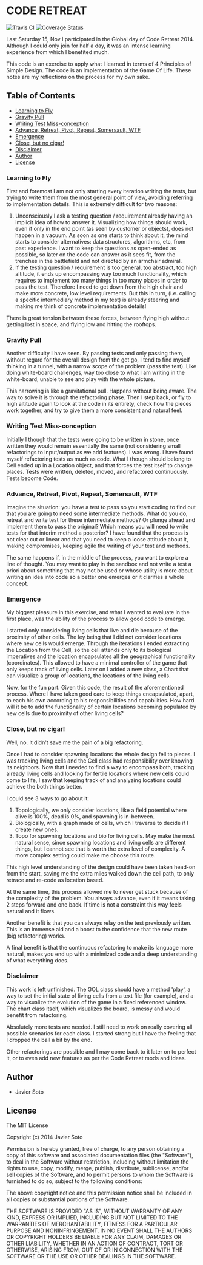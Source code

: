 CODE RETREAT
============

[![Travis CI](https://travis-ci.org/sotoseattle/CodeRetreat.svg)](https://travis-ci.org/sotoseattle/CodeRetreat.svg)
[![Coverage Status](https://img.shields.io/coveralls/sotoseattle/CodeRetreat.svg)](https://coveralls.io/r/sotoseattle/CodeRetreat)

Last Saturday 15, Nov I participated in the Global day of Code Retreat 2014. Although I could only join for half a day, it was an intense learning experience from which I benefited much.

This code is an exercise to apply what I learned in terms of 4 Principles of Simple Design. The code is an implementation of the Game Of Life. These notes are my reflections on the process for my own sake.

Table of Contents
-----------------

- [Learning to Fly](#learning-to-fly)
- [Gravity Pull](#gravity-pull)
- [Writing Test Miss-conception](#writing-test-miss-conception)
- [Advance, Retreat, Pivot, Repeat, Somersault, WTF](#advance,-retreat,-pivot,-repeat,-somersault,-wtf)
- [Emergence](#emergence)
- [Close, but no cigar!](#close,-but-no-cigar!)
- [Disclaimer](#disclaimer)
- [Author](#author)
- [License](#license)

### Learning to Fly

First and foremost I am not only starting every iteration writing the tests, but trying to write them from the most general point of view, avoiding referring to implementation details. This is extremely difficult for two reasons:

1. Unconsciously I ask a testing question / requirement already having an implicit idea of how to answer it. Visualizing how things should work, even if only in the end point (as seen by customer or objects), does not happen in a vacuum. As soon as one starts to think about it, the mind starts to consider alternatives: data structures, algorithms, etc, from past experience. I want to keep the questions as open-ended as possible, so later on the code can answer as it sees fit, from the trenches in the battlefield and not directed by an armchair admiral.
2. If the testing question / requirement is too general, too abstract, too high altitude, it ends up encompassing way too much functionality, which requires to implement too many things in too many places in order to pass the test. Therefore I need to get down from the high chair and make more concrete, low level requirements. But this in turn, (i.e. calling a specific intermediary method in my test) is already steering and making me think of concrete implementation details!

There is great tension between these forces, between flying high without getting lost in space, and flying low and hitting the rooftops.

### Gravity Pull

Another difficulty I have seen. By passing tests and only passing them, without regard for the overall design from the get go, I tend to find myself thinking in a tunnel, with a narrow scope of the problem (pass the test). Like doing white-board challenges, way too close to what I am writing in the white-board, unable to see and play with the whole picture.

This narrowing is like a gravitational pull. Happens without being aware. The way to solve it is through the refactoring phase. Then I step back, or fly to high altitude again to look at the code in its entirety, check how the pieces work together, and try to give them a more consistent and natural feel.

### Writing Test Miss-conception

Initially I though that the tests were going to be written in stone, once written they would remain essentially the same (not considering small refactorings to input/output as we add features). I was wrong. I have found myself refactoring tests as much as code. What I though should belong to Cell ended up in a Location object, and that forces the test itself to change places. Tests were written, deleted, moved, and refactored continuously. Tests become Code.

### Advance, Retreat, Pivot, Repeat, Somersault, WTF

Imagine the situation: you have a test to pass so you start coding to find out that you are going to need some intermediate methods. What do you do, retreat and write test for these intermediate methods? Or plunge ahead and implement them to pass the original? Which means you will need to write tests for that interim method a posterior? I have found that the process is not clear cut or linear and that you need to keep a loose attitude about it, making compromises, keeping agile the writing of your test and methods.

The same happens if, in the middle of the process, you want to explore a line of thought. You may want to play in the sandbox and not write a test a priori about something that may not be used or whose utility is more about writing an idea into code so a better one emerges or it clarifies a whole concept.

### Emergence

My biggest pleasure in this exercise, and what I wanted to evaluate in the first place, was the ability of the process to allow good code to emerge.

I started only considering living cells that live and die because of the proximity of other cells. The ley being that I did not consider locations where new cells would emerge. Through the iterations I ended extracting the Location from the Cell, so the cell attends only to its biological imperatives and the location encapsulates all the geographical functionality (coordinates). This allowed to have a minimal controller of the game that only keeps track of living cells. Later on I added a new class, a Chart that can visualize a group of locations, the locations of the living cells.

Now, for the fun part. Given this code, the result of the aforementioned process. Where I have taken good care to keep things encapsulated, apart, to each his own according to his responsibilities and capabilities. How hard will it be to add the functionality of certain locations becoming populated by new cells due to proximity of other living cells?

### Close, but no cigar!

Well, no. It didn't save me the pain of a big refactoring.

Once I had to consider spawning locations the whole design fell to pieces. I was tracking living cells and the Cell class had responsibility over knowing its neighbors. Now that I needed to find a way to encompass both, tracking already living cells and looking for fertile locations where new cells could come to life, I saw that keeping track of and analyzing locations could achieve the both things better.

I could see 3 ways to go about it:

1. Topologically, we only consider locations, like a field potential where alive is 100%, dead is 0%, and spawning is in-between.
2. Biologically, with a graph made of cells, which I traverse to decide if I create new ones.
3. Topo for spawning locations and bio for living cells. May make the most natural sense, since spawning locations and living cells are different things, but I cannot see that is worth the extra level of complexity. A more complex setting could make me choose this route.

This high level understanding of the design could have been taken head-on from the start, saving me the extra miles walked down the cell path, to only retrace and re-code as location based.

At the same time, this process allowed me to never get stuck because of the complexity of the problem. You always advance, even if it means taking 2 steps forward and one back. If time is not a constraint this way feels natural and it flows.

Another benefit is that you can always relay on the test previously written. This is an immense aid and a boost to the confidence that the new route (big refactoring) works.

A final benefit is that the continuous refactoring to make its language more natural, makes you end up with a minimized code and a deep understanding of what everything does.

### Disclaimer

This work is left unfinished. The GOL class should have a method 'play', a way to set the initial state of living cells from a text file (for example), and a way to visualize the evolution of the game in a fixed referenced window. The chart class itself, which visualizes the board, is messy and would benefit from refactoring.

Absolutely more tests are needed. I still need to work on really covering all possible scenarios for each class. I started strong but I have the feeling that I dropped the ball a bit by the end.

Other refactorings are possible and I may come back to it later on to perfect it, or to even add new features as per the Code Retreat mods and ideas.

## Author

- Javier Soto

## License

The MIT License

Copyright (c) 2014 Javier Soto

Permission is hereby granted, free of charge, to any person obtaining a copy of this software and associated documentation files (the "Software"), to deal in the Software without restriction, including without limitation the rights to use, copy, modify, merge, publish, distribute, sublicense, and/or sell copies of the Software, and to permit persons to whom the Software is furnished to do so, subject to the following conditions:

The above copyright notice and this permission notice shall be included in all copies or substantial portions of the Software.

THE SOFTWARE IS PROVIDED "AS IS", WITHOUT WARRANTY OF ANY KIND, EXPRESS OR IMPLIED, INCLUDING BUT NOT LIMITED TO THE WARRANTIES OF MERCHANTABILITY, FITNESS FOR A PARTICULAR PURPOSE AND NONINFRINGEMENT. IN NO EVENT SHALL THE AUTHORS OR COPYRIGHT HOLDERS BE LIABLE FOR ANY CLAIM, DAMAGES OR OTHER LIABILITY, WHETHER IN AN ACTION OF CONTRACT, TORT OR OTHERWISE, ARISING FROM, OUT OF OR IN CONNECTION WITH THE SOFTWARE OR THE USE OR OTHER DEALINGS IN THE SOFTWARE.
